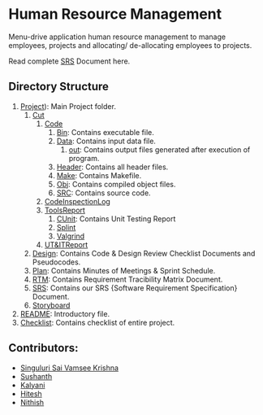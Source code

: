 # Human Resource Management
Menu-drive application human resource management to manage employees, projects and allocating/ de-allocating employees to projects.

Read complete [SRS](Project/SRS/SRS_DefectProgrammer.pdf) Document here.

## Directory Structure
1. [Project](https://github.com/sushanth-singh/CapG-Sprint2-HumanResourceManagement/tree/main/Project)): Main Project folder.
   1. [Cut](Project/CUT/)
      1. [Code](Project/CUT/Code/)
         1. [Bin](Project/CUT/Code/bin/): Contains executable file.
         2. [Data](Project/CUT/Code/data/): Contains input data file.   
            1. [out](Project/CUT/Code/data/out/): Contains output files generated after execution of program.
         3. [Header](Project/CUT/Code/Header/): Contains all header files.
         4. [Make](Project/CUT/Code/Make/): Contains Makefile.
         5. [Obj](Project/CUT/Code/obj/): Contains compiled object files.
         6. [SRC](Project/CUT/Code/SRC/): Contains source code.
      2. [CodeInspectionLog](Project/CUT/CodeInspectionLog/)
      3. [ToolsReport](Project/CUT/ToolsReport/)
         1. [CUnit](Project/CUT/ToolsReport/CUnit): Contains Unit Testing Report
         2. [Splint](Project/CUT/ToolsReport/Splint/)
         3. [Valgrind](Project/CUT/ToolsReport/Valgrind/)
      4. [UT&ITReport](Project/CUT/UT_IT%20Plan%20Reports/)
   2. [Design](Project/DESIGN/): Contains Code & Design Review Checklist Documents and Pseudocodes.
   3. [Plan](Project/Plan/): Contains Minutes of Meetings & Sprint Schedule.
   4. [RTM](project/RTM): Contains Requirement Tracibility Matrix Document.
   5. [SRS](project/SRS/): Contains our SRS {Software Requirement Specification} Document.
   6. [Storyboard](Project/Storyboard/)
2. [README](README.md): Introductory file.
3. [Checklist](checklist.md): Contains checklist of entire project.


## Contributors:
- [Singuluri Sai Vamsee Krishna](https://github.com/ssvk053)
- [Sushanth](https://github.com/sushanth-singh)
- [Kalyani](https://github.com/kalyani22-max)
- [Hitesh](https://github.com/HiteshSonawane)
- [Nithish](https://github.com/mygitnithish)


